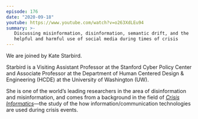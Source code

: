 ```yaml
---
episode: 176
date: "2020-09-18"
youtube: https://www.youtube.com/watch?v=o263XdLEu94
summary: >-
   Discussing misinformation, disinformation, semantic drift, and the
   helpful and harmful use of social media during times of crisis
---
```

We are joined by Kate Starbird.

Starbird is a Visiting Assistant Professor at the Stanford Cyber Policy Center
and Associate Professor at the Department of Human Centered Design &
Engineering (HCDE) at the University of Washington (UW).

She is one of the world’s leading researchers in the area of disinformation and
misinformation, and comes from a background in the field of [*Crisis
Informatics*][ci]—the study of the how information/communication technologies
are used during crisis events.

[ci]: https://science.sciencemag.org/content/353/6296/224
